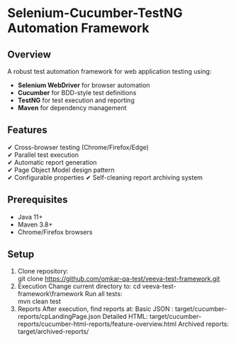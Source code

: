 # Selenium-Cucumber-TestNG Automation Framework

## Overview
A robust test automation framework for web application testing using:
- **Selenium WebDriver** for browser automation
- **Cucumber** for BDD-style test definitions
- **TestNG** for test execution and reporting
- **Maven** for dependency management

## Features
✔ Cross-browser testing (Chrome/Firefox/Edge)  
✔ Parallel test execution  
✔ Automatic report generation  
✔ Page Object Model design pattern  
✔ Configurable properties 
✔ Self-cleaning report archiving system  

## Prerequisites
- Java 11+
- Maven 3.8+
- Chrome/Firefox browsers

## Setup
1. Clone repository:  
   git clone https://github.com/omkar-qa-test/veeva-test-framework.git
2. Execution
   Change current directory to:
     cd veeva-test-framework\framework
    Run all tests:   
      mvn clean test
4. Reports
    After execution, find reports at:
    Basic JSON :  target/cucumber-reports/cpLandingPage.json
    Detailed HTML: target/cucumber-reports/cucumber-html-reports/feature-overview.html
    Archived reports: target/archived-reports/

